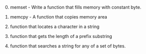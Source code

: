 0. memset - Write a function that fills memory with constant byte.

1. memcpy - A function that copies memory area

2. function that locates a character in a string

3.  function that gets the length of a prefix substring

4.  function that searches a string for any of a set of bytes.
